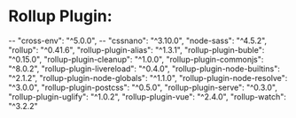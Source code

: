 # Rollup Plugin:

-- "cross-env": "^5.0.0",
-- "cssnano": "^3.10.0",
"node-sass": "^4.5.2",
"rollup": "^0.41.6",
"rollup-plugin-alias": "^1.3.1",
"rollup-plugin-buble": "^0.15.0",
"rollup-plugin-cleanup": "^1.0.0",
"rollup-plugin-commonjs": "^8.0.2",
"rollup-plugin-livereload": "^0.4.0",
"rollup-plugin-node-builtins": "^2.1.2",
"rollup-plugin-node-globals": "^1.1.0",
"rollup-plugin-node-resolve": "^3.0.0",
"rollup-plugin-postcss": "^0.5.0",
"rollup-plugin-serve": "^0.3.0",
"rollup-plugin-uglify": "^1.0.2",
"rollup-plugin-vue": "^2.4.0",
"rollup-watch": "^3.2.2"
